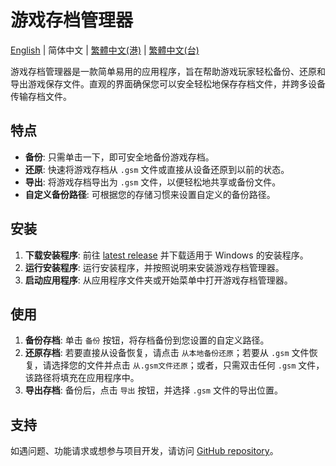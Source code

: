 # 游戏存档管理器
[English](./README.md) | 简体中文 | [繁體中文(港)](./README_HK.md) | [繁體中文(台)](./README_TW.md) 

游戏存档管理器是一款简单易用的应用程序，旨在帮助游戏玩家轻松备份、还原和导出游戏保存文件。直观的界面确保您可以安全轻松地保存存档文件，并跨多设备传输存档文件。

## 特点

- **备份**: 只需单击一下，即可安全地备份游戏存档。
- **还原**: 快速将游戏存档从 `.gsm` 文件或直接从设备还原到以前的状态。
- **导出**: 将游戏存档导出为 `.gsm` 文件，以便轻松地共享或备份文件。
- **自定义备份路径**: 可根据您的存储习惯来设置自定义的备份路径。

## 安装

1. **下载安装程序**: 前往 [latest release](https://github.com/dyang886/Game-Save-Manager/releases) 并下载适用于 Windows 的安装程序。
2. **运行安装程序**: 运行安装程序，并按照说明来安装游戏存档管理器。
3. **启动应用程序**: 从应用程序文件夹或开始菜单中打开游戏存档管理器。

## 使用

1. **备份存档**: 单击 `备份` 按钮，将存档备份到您设置的自定义路径。
2. **还原存档**: 若要直接从设备恢复，请点击 `从本地备份还原`；若要从 `.gsm` 文件恢复，请选择您的文件并点击 `从.gsm文件还原`；或者，只需双击任何 `.gsm` 文件，该路径将填充在应用程序中。
3. **导出存档**: 备份后，点击 `导出` 按钮，并选择 `.gsm` 文件的导出位置。

## 支持

如遇问题、功能请求或想参与项目开发，请访问 [GitHub repository](https://github.com/dyang886/Game-Save-Manager)。
